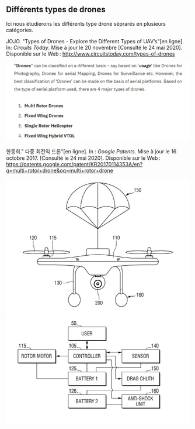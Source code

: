 ## Différents types de drones

Ici nous étudierons les différents type drone séprarés en plusieurs catégories.

JOJO. "Types of Drones - Explore the Different Types of UAV’s"[en ligne]. In: *Circuits Today*. Mise à jour le 20 novembre [Consulté le 24 mai 2020]. Disponible sur le Web : <http://www.circuitstoday.com/types-of-drones>

![scgeneraltype](images/type1.jpg)

한동희." 다중 회전익 드론"[en ligne]. In : *Google Patents*. Mise à jour le 16 octobre 2017. [Consulté le 24 mai 2020]. Disponible sur le Web : <https://patents.google.com/patent/KR20170114353A/en?q=multi+rotor+drone&oq=multi+rotor+drone> 

![scmultirotor](images/schema1.jpg)
![scmultirotor](images/schema2.jpg)
